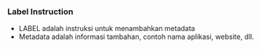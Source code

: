 ### Label Instruction

- LABEL adalah instruksi untuk menambahkan metadata
- Metadata adalah informasi tambahan, contoh nama aplikasi, website, dll.
